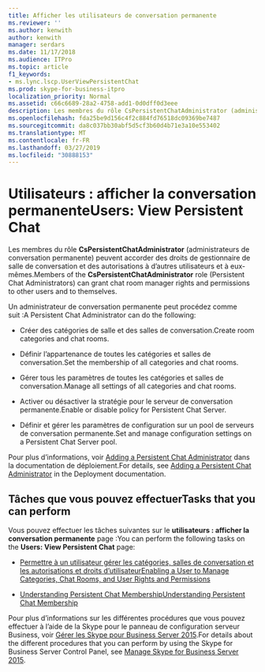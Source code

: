 ```yaml
---
title: Afficher les utilisateurs de conversation permanente
ms.reviewer: ''
ms.author: kenwith
author: kenwith
manager: serdars
ms.date: 11/17/2018
ms.audience: ITPro
ms.topic: article
f1_keywords:
- ms.lync.lscp.UserViewPersistentChat
ms.prod: skype-for-business-itpro
localization_priority: Normal
ms.assetid: c66c6689-28a2-4758-add1-0d0dff0d3eee
description: Les membres du rôle CsPersistentChatAdministrator (administrateurs de conversation permanente) peuvent accorder des droits de gestionnaire de salle de conversation et des autorisations à d’autres utilisateurs et à eux-mêmes.
ms.openlocfilehash: fda25be9d156c4f2c884fd76518dc09369be7487
ms.sourcegitcommit: da8c037bb30abf5d5cf3b60d4b71e3a10e553402
ms.translationtype: MT
ms.contentlocale: fr-FR
ms.lasthandoff: 03/27/2019
ms.locfileid: "30888153"
---
```

# <a name="users-view-persistent-chat"></a><span data-ttu-id="20418-103">Utilisateurs : afficher la conversation permanente</span><span class="sxs-lookup"><span data-stu-id="20418-103">Users: View Persistent Chat</span></span>

<span data-ttu-id="20418-104">Les membres du rôle **CsPersistentChatAdministrator** (administrateurs de conversation permanente) peuvent accorder des droits de gestionnaire de salle de conversation et des autorisations à d’autres utilisateurs et à eux-mêmes.</span><span class="sxs-lookup"><span data-stu-id="20418-104">Members of the **CsPersistentChatAdministrator** role (Persistent Chat Administrators) can grant chat room manager rights and permissions to other users and to themselves.</span></span>

<span data-ttu-id="20418-105">Un administrateur de conversation permanente peut procédez comme suit :</span><span class="sxs-lookup"><span data-stu-id="20418-105">A Persistent Chat Administrator can do the following:</span></span>

- <span data-ttu-id="20418-106">Créer des catégories de salle et des salles de conversation.</span><span class="sxs-lookup"><span data-stu-id="20418-106">Create room categories and chat rooms.</span></span>

- <span data-ttu-id="20418-107">Définir l’appartenance de toutes les catégories et salles de conversation.</span><span class="sxs-lookup"><span data-stu-id="20418-107">Set the membership of all categories and chat rooms.</span></span>

- <span data-ttu-id="20418-108">Gérer tous les paramètres de toutes les catégories et salles de conversation.</span><span class="sxs-lookup"><span data-stu-id="20418-108">Manage all settings of all categories and chat rooms.</span></span>

- <span data-ttu-id="20418-109">Activer ou désactiver la stratégie pour le serveur de conversation permanente.</span><span class="sxs-lookup"><span data-stu-id="20418-109">Enable or disable policy for Persistent Chat Server.</span></span>

- <span data-ttu-id="20418-110">Définir et gérer les paramètres de configuration sur un pool de serveurs de conversation permanente.</span><span class="sxs-lookup"><span data-stu-id="20418-110">Set and manage configuration settings on a Persistent Chat Server pool.</span></span>

<span data-ttu-id="20418-111">Pour plus d’informations, voir [Adding a Persistent Chat Administrator](https://technet.microsoft.com/library/c107eb20-4e58-4463-b4f9-63fb5b1d9534.aspx) dans la documentation de déploiement.</span><span class="sxs-lookup"><span data-stu-id="20418-111">For details, see [Adding a Persistent Chat Administrator](https://technet.microsoft.com/library/c107eb20-4e58-4463-b4f9-63fb5b1d9534.aspx) in the Deployment documentation.</span></span>

## <a name="tasks-that-you-can-perform"></a><span data-ttu-id="20418-112">Tâches que vous pouvez effectuer</span><span class="sxs-lookup"><span data-stu-id="20418-112">Tasks that you can perform</span></span>

<span data-ttu-id="20418-113">Vous pouvez effectuer les tâches suivantes sur le **utilisateurs : afficher la conversation permanente** page :</span><span class="sxs-lookup"><span data-stu-id="20418-113">You can perform the following tasks on the **Users: View Persistent Chat** page:</span></span>

- [<span data-ttu-id="20418-114">Permettre à un utilisateur gérer les catégories, salles de conversation et les autorisations et droits d’utilisateur</span><span class="sxs-lookup"><span data-stu-id="20418-114">Enabling a User to Manage Categories, Chat Rooms, and User Rights and Permissions</span></span>](https://technet.microsoft.com/library/6c551be3-bc74-4d0e-9008-ddfabd86e940.aspx)

- [<span data-ttu-id="20418-115">Understanding Persistent Chat Membership</span><span class="sxs-lookup"><span data-stu-id="20418-115">Understanding Persistent Chat Membership</span></span>](https://technet.microsoft.com/library/900392d6-6e9f-4dae-93d6-39d7474409ef.aspx)

<span data-ttu-id="20418-116">Pour plus d’informations sur les différentes procédures que vous pouvez effectuer à l’aide de la Skype pour le panneau de configuration serveur Business, voir [Gérer les Skype pour Business Server 2015](../../manage/manage.md).</span><span class="sxs-lookup"><span data-stu-id="20418-116">For details about the different procedures that you can perform by using the Skype for Business Server Control Panel, see [Manage Skype for Business Server 2015](../../manage/manage.md).</span></span>


